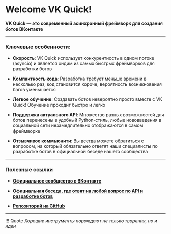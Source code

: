 #  Welcome VK Quick!

__VK Quick — это современный асинхронный фреймворк для создания ботов ВКонтакте__

***

### Ключевые особенности:

* __Скорость__: VK Quick использует конкурентность в одном потоке (asyncio) и является ондим из самых быстрых фреймворков для разработки ботов

* __Компактность кода__: Разработка требует меньше времени в несколько раз, код становится короче, вероятность возникновения багов уменьшается

* __Легкое обучение__: Создавать ботов невероятно просто вместе с VK Quick! Обучение проходит быстро и легко

* __Поддержка актуального API__: Множество разных возможностей для ботов перенесены в удобный Python-стиль, любые нововведения в социальной сети незамедлительно отображаются в самом фреймворке

* __Отзывчивое коммьюнити__: Вы всегда можете обратиться с вопросом, на который обязательно ответят наши специалисты по разработке ботов в официальной беседе нашего сообщества

***

### Полезные ссылки

* [__Официальное сообщество в ВКонтакте__](https://vl.com/vkquick)

* [__Официальная беседа, где отвят на любой вопрос по API и разработке ботов__](https://vk.me/join/AJQ1dzLqwBeU7O0H_oJZYNjD)

* [__Репозиторий на GitHub__](https://github.com/Rhinik/vkquick)

***

!!! Quote
    _Хорошие инструменты порождают не только творения, но и идеи_
